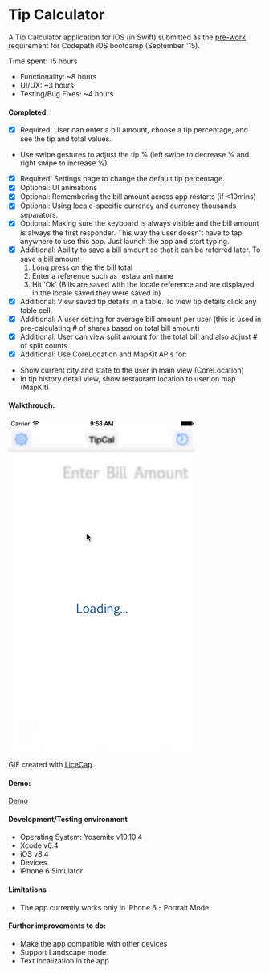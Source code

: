 # Tip Calculator

A Tip Calculator application for iOS (in Swift) submitted as the [pre-work](http://bit.ly/iOS_prework) requirement for Codepath iOS bootcamp (September '15).

Time spent: 15 hours
 * Functionality: ~8 hours
 * UI/UX: ~3 hours
 * Testing/Bug Fixes: ~4 hours

#### Completed:

* [x] Required: User can enter a bill amount, choose a tip percentage, and see the tip and total values.
 * Use swipe gestures to adjust the tip % (left swipe to decrease % and right swipe to increase %)
* [x] Required: Settings page to change the default tip percentage.
* [x] Optional: UI animations
* [x] Optional: Remembering the bill amount across app restarts (if <10mins)
* [x] Optional: Using locale-specific currency and currency thousands separators.
* [x] Optional: Making sure the keyboard is always visible and the bill amount is always the first responder. This way the user doesn't have to tap anywhere to use this app. Just launch the app and start typing.
* [x] Additional: Ability to save a bill amount so that it can be referred later. To save a bill amount
  1. Long press on the the bill total
  2. Enter a reference such as restaurant name
  3. Hit 'Ok'
(Bills are saved with the locale reference and are displayed in the locale saved they were saved in)
* [x] Additional: View saved tip details in a table. To view tip details click any table cell.
* [x] Additional: A user setting for average bill amount per user
   (this is used in pre-calculating # of shares based on total bill amount)
* [x] Additional: User can view split amount for the total bill and also adjust # of split counts
* [x] Additional: Use CoreLocation and MapKit APIs for:
 * Show current city and state to the user in main view (CoreLocation)
 * In tip history detail view, show restaurant location to user on map (MapKit)

#### Walkthrough:

![Video Walkthrough](TipCalDemo.gif)

GIF created with [LiceCap](http://www.cockos.com/licecap/).

#### Demo:

[Demo](https://www.youtube.com/watch?v=jn_i-FuJoQQ)

#### Development/Testing environment

* Operating System: Yosemite v10.10.4
* Xcode v6.4
* iOS v8.4
* Devices
 * iPhone 6 Simulator

#### Limitations

* The app currently works only in iPhone 6 - Portrait Mode

#### Further improvements to do:

* Make the app compatible with other devices
* Support Landscape mode
* Text localization in the app
